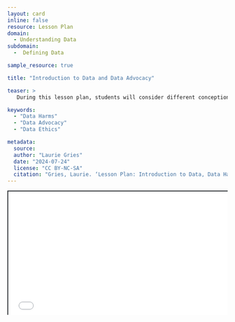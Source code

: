 ```yaml
---
layout: card
inline: false
resource: Lesson Plan
domain:
  - Understanding Data
subdomain:
  -  Defining Data

sample_resource: true

title: "Introduction to Data and Data Advocacy"

teaser: >
   During this lesson plan, students will consider different conceptions of data and learn how data can both do harm and do social good through data advocacy.

keywords:
  - "Data Harms"
  - "Data Advocacy"
  - "Data Ethics"

metadata:
  source:  
  author: "Laurie Gries"
  date: "2024-07-24"
  license: "CC BY-NC-SA"
  citation: "Gries, Laurie. ‘Lesson Plan: Introduction to Data, Data Harms, and Data Advocacy.’ Data Advocacy 4 All. 24 July 2024."
---
```


<div style="position: relative; padding-bottom: 56.25%; height: 0; overflow: hidden;"><iframe src="../assets/pdf/Introduction to Data, Data Harms, and Data Advocacy.pdf" width="100%" title="Introduction to Data, Data Harms, and Data Advocacy" style="border:2px #323639 solid; position: absolute; top: 0; left: 0; right: 0; bottom: 0; height: 100%; max-width: 100%;"></iframe></div>
